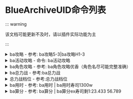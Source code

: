 # BlueArchiveUID命令列表

::: warning

该文档可能更新不及时，请以插件实际功能为主

:::

<details><summary>ba攻略 - 参考: ba攻略5-3|ba攻略H1-3</summary><p>
<a><img src="https://s2.loli.net/2023/09/23/TDwAUOMpybh7s6a.png"></a>
</p></details>

<details><summary>ba活动攻略 - 命令: ba活动攻略</summary><p>
<a><img src="https://s2.loli.net/2023/09/23/SNXfM4aLyWPBlhb.png"></a>
</p></details>

<details><summary>ba角色攻略 - 参考: ba角色攻略优香（角色名尽可能完整准确）</summary><p>
<a><img src="https://s2.loli.net/2023/09/23/1ljixewHX42MtWF.png"></a>
</p></details>

<details><summary>ba总力战 - 参考:ba总力战</summary><p>
~「第6期：室内 - 白&黑」~<br/>
【官服数据】:<br/>
🥇档线: 12660692(EX - 06:59.267)<br/>
🥈档线: 7232960(HC - 02:17.200)<br/>
🥉档线: 3573388(VH - 02:44.1s33)<br/>
第1: 14049920<br/>
第1000: 13600218<br/>
第2000: 13435098<br/>
第3000: 13346138<br/>
第4000: 13272960<br/>
第5000: 13223680<br/>
第6000: 13178458<br/>
第7000: 13129600<br/>
第8000: 13084800<br/>
第9000: 13044480<br/>
第10000: 13004160<br/>
第11000: 12965549<br/>
第12000: 12930349<br/>
第13000: 12897280<br/>
第14000: 12864858<br/>
第15000: 12831789<br/>
第16000: 12800858<br/>
第17000: 12771418<br/>
第18000: 12739629<br/>
第19000: 12705920<br/>
第20000: 12660692<br/>
第20001: 12660692<br/>
第30000: 7405655<br/>
第50000: 7359255<br/>
第100000: 7272000<br/>
第120000: 7232960<br/>
第200000: 6689495<br/>
第240000: 3573388<br/>
第300000: 898120<br/>
✅换源请发【总力战档位】<br/>
✅查B服请发【ba总力战b】<br/>
✅最后更新于: 2023-11-06 19:10:04<br/>
</p></details>

<details><summary>总力战档位 - 参考:总力战档位</summary><p>
官服:<br/>
第1名: 14049920<br/>
第2001名: 13435109<br/>
第5001名: 13223924<br/>
第10001名: 13003828<br/>
第18001名: 12739752<br/>
第19001名: 12705855<br/>
第20001名: 12659858<br/>
第30001名: 7405646<br/>
B服:<br/>
第1名: 14026452<br/>
第1001名: 13278849<br/>
第2001名: 13106757<br/>
第4001名: 12846201<br/>
第7001名: 12571665<br/>
第7501名: 12513612<br/>
第8001名: 12437684<br/>
第12001名: 7397715<br/>
官服Ex通过人数: 25750<br/>
B服Ex通过人数: 9750<br/>
数据最后更新于: 2023-11-02 07:37:25<br/>
</p></details>
<details><summary>ba用时 - 参考: ba用时 | ba用时寿司1300w</summary><p>
  > 输入 Boss+分数 算总力战用时，输入示例：ba用时寿司12345678<br/>
<a><img src="https://s2.loli.net/2023/12/10/WBKfnXiQPmH9h3b.png"></a>
</p></details>

<details><summary>ba算分 - 参考: ba算分 | ba算分ex寿司剩1:23.433 56.789</summary><p>
  > 输入 难度+Boss+剩x:xx.xxx 算总力战分数，输入示例：ba算分ex寿司剩1:23.433 56.789<br/>
  > 多刀用空格隔开<br/>
<a><img src="https://s2.loli.net/2023/12/10/q9jzLksQmtGRFlT.png"></a>
</p></details>
